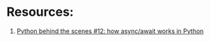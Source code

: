 
# Resources:

1. [Python behind the scenes #12: how async/await works in Python](https://tenthousandmeters.com/blog/python-behind-the-scenes-12-how-asyncawait-works-in-python/ "Permalink to Python behind the scenes #12: how async/await works in Python")